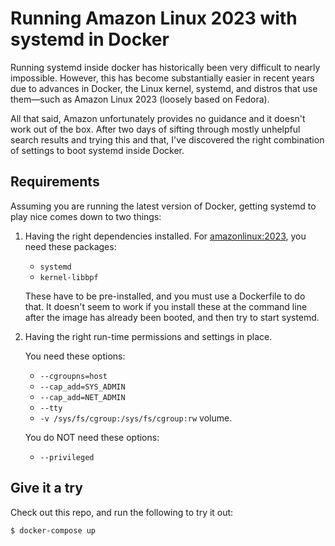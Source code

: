 # Running Amazon Linux 2023 with systemd in Docker

Running systemd inside docker has historically been very difficult to nearly impossible. However, this has become substantially easier in recent years due to advances in Docker, the Linux kernel, systemd, and distros that use them—such as Amazon Linux 2023 (loosely based on Fedora).

All that said, Amazon unfortunately provides no guidance and it doesn't work out of the box. After two days of sifting through mostly unhelpful search results and trying this and that, I've discovered the right combination of settings to boot systemd inside Docker.

## Requirements

Assuming you are running the latest version of Docker, getting systemd to play nice comes down to two things:

1. Having the right dependencies installed. For [amazonlinux:2023](https://hub.docker.com/_/amazonlinux/), you need these packages:

    - `systemd`
    - `kernel-libbpf`

    These have to be pre-installed, and you must use a Dockerfile to do that. It doesn't seem to work if you install these at the command line after the image has already been booted, and then try to start systemd.

2. Having the right run-time permissions and settings in place.
    
    You need these options:
    
    - `--cgroupns=host`
    - `--cap_add=SYS_ADMIN`
    - `--cap_add=NET_ADMIN`
    - `--tty`
    - `-v /sys/fs/cgroup:/sys/fs/cgroup:rw` volume.
    
    You do NOT need these options:
    
    - `--privileged`

## Give it a try

Check out this repo, and run the following to try it out:

    $ docker-compose up
